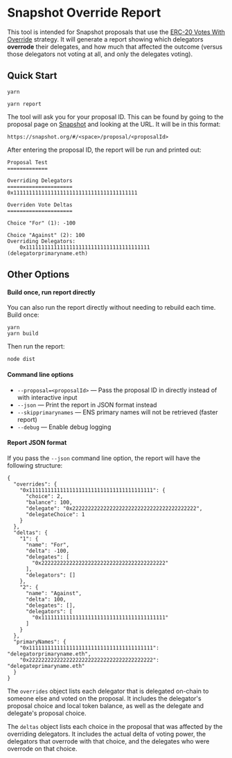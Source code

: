 # Snapshot Override Report

This tool is intended for Snapshot proposals that use the [ERC-20 Votes With Override](https://github.com/snapshot-labs/snapshot-strategies/tree/master/src/strategies/erc20-votes-with-override) strategy. It will generate a report showing which delegators **overrode** their delegates, and how much that affected the outcome (versus those delegators not voting at all, and only the delegates voting).

## Quick Start

```
yarn
```

```
yarn report
```

The tool will ask you for your proposal ID. This can be found by going to the proposal page on [Snapshot](https://snapshot.org/) and looking at the URL. It will be in this format:

```
https://snapshot.org/#/<space>/proposal/<proposalId>
```

After entering the proposal ID, the report will be run and printed out:

```
Proposal Test
=============

Overriding Delegators
=====================
0x1111111111111111111111111111111111111111

Overriden Vote Deltas
=====================

Choice "For" (1): -100

Choice "Against" (2): 100
Overriding Delegators:
    0x1111111111111111111111111111111111111111 (delegatorprimaryname.eth)
```

## Other Options

#### Build once, run report directly

You can also run the report directly without needing to rebuild each time.
Build once:

```
yarn
yarn build
```

Then run the report:

```
node dist
```

#### Command line options

- `--proposal=<proposalId>` — Pass the proposal ID in directly instead of with interactive input
- `--json` — Print the report in JSON format instead
- `--skipprimarynames` — ENS primary names will not be retrieved (faster report)
- `--debug` — Enable debug logging

#### Report JSON format

If you pass the `--json` command line option, the report will have the following structure:

```
{
  "overrides": {
    "0x1111111111111111111111111111111111111111": {
      "choice": 2,
      "balance": 100,
      "delegate": "0x2222222222222222222222222222222222222222",
      "delegateChoice": 1
    }
  },
  "deltas": {
    "1": {
      "name": "For",
      "delta": -100,
      "delegates": [
        "0x2222222222222222222222222222222222222222"
      ],
      "delegators": []
    },
    "2": {
      "name": "Against",
      "delta": 100,
      "delegates": [],
      "delegators": [
        "0x1111111111111111111111111111111111111111"
      ]
    }
  },
  "primaryNames": {
    "0x1111111111111111111111111111111111111111": "delegatorprimaryname.eth",
    "0x2222222222222222222222222222222222222222": "delegateprimaryname.eth"
  }
}
```

The `overrides` object lists each delegator that is delegated on-chain to someone else and voted on the proposal. It includes the delegator's proposal choice and local token balance, as well as the delegate and delegate's proposal choice.

The `deltas` object lists each choice in the proposal that was affected by the overriding delegators. It includes the actual delta of voting power, the delegators that overrode with that choice, and the delegates who were overrode on that choice.
